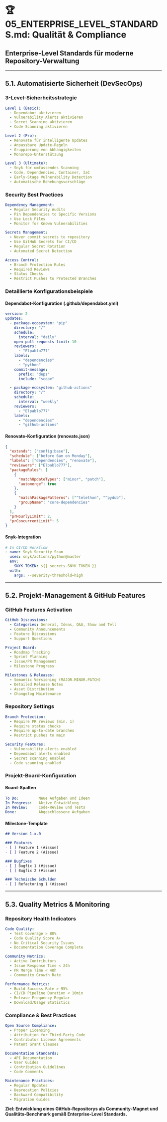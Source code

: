 # 🏆 **05_ENTERPRISE_LEVEL_STANDARDS.md: Qualität & Compliance**
## **Enterprise-Level Standards für moderne Repository-Verwaltung**

---

## **5.1. Automatisierte Sicherheit (DevSecOps)**

### **3-Level-Sicherheitsstrategie**
```yaml
Level 1 (Basic):
  - Dependabot aktivieren
  - Vulnerability Alerts aktivieren
  - Secret Scanning aktivieren
  - Code Scanning aktivieren

Level 2 (Pro):
  - Renovate für intelligente Updates
  - Anpassbare Update-Regeln
  - Gruppierung von Abhängigkeiten
  - Monorepo-Unterstützung

Level 3 (Ultimate):
  - Snyk für umfassendes Scanning
  - Code, Dependencies, Container, IaC
  - Early-Stage Vulnerability Detection
  - Automatische Behebungsvorschläge
```

### **Security Best Practices**
```yaml
Dependency Management:
  - Regular Security Audits
  - Pin Dependencies to Specific Versions
  - Use Lock Files
  - Monitor for Known Vulnerabilities

Secrets Management:
  - Never commit secrets to repository
  - Use GitHub Secrets for CI/CD
  - Regular Secret Rotation
  - Automated Secret Detection

Access Control:
  - Branch Protection Rules
  - Required Reviews
  - Status Checks
  - Restrict Pushes to Protected Branches
```

### **Detaillierte Konfigurationsbeispiele**

#### **Dependabot-Konfiguration (.github/dependabot.yml)**
```yaml
version: 2
updates:
  - package-ecosystem: "pip"
    directory: "/"
    schedule:
      interval: "daily"
    open-pull-requests-limit: 10
    reviewers:
      - "Elpablo777"
    labels:
      - "dependencies"
      - "python"
    commit-message:
      prefix: "deps"
      include: "scope"

  - package-ecosystem: "github-actions"
    directory: "/"
    schedule:
      interval: "weekly"
    reviewers:
      - "Elpablo777"
    labels:
      - "dependencies"
      - "github-actions"
```

#### **Renovate-Konfiguration (renovate.json)**
```json
{
  "extends": ["config:base"],
  "schedule": ["before 6am on Monday"],
  "labels": ["dependencies", "renovate"],
  "reviewers": ["Elpablo777"],
  "packageRules": [
    {
      "matchUpdateTypes": ["minor", "patch"],
      "automerge": true
    },
    {
      "matchPackagePatterns": ["^telethon", "^pydub"],
      "groupName": "core-dependencies"
    }
  ],
  "prHourlyLimit": 2,
  "prConcurrentLimit": 5
}
```

#### **Snyk-Integration**
```yaml
# In CI/CD Workflow
- name: Snyk Security Scan
  uses: snyk/actions/python@master
  env:
    SNYK_TOKEN: ${{ secrets.SNYK_TOKEN }}
  with:
    args: --severity-threshold=high
```

---

## **5.2. Projekt-Management & GitHub Features**

### **GitHub Features Activation**
```yaml
GitHub Discussions:
  - Categories: General, Ideas, Q&A, Show and Tell
  - Community Announcements
  - Feature Discussions
  - Support Questions

Project Board:
  - Roadmap Tracking
  - Sprint Planning
  - Issue/PR Management
  - Milestone Progress

Milestones & Releases:
  - Semantic Versioning (MAJOR.MINOR.PATCH)
  - Detailed Release Notes
  - Asset Distribution
  - Changelog Maintenance
```

### **Repository Settings**
```yaml
Branch Protection:
  - Require PR reviews (min. 1)
  - Require status checks
  - Require up-to-date branches
  - Restrict pushes to main

Security Features:
  - Vulnerability alerts enabled
  - Dependabot alerts enabled
  - Secret scanning enabled
  - Code scanning enabled
```

### **Projekt-Board-Konfiguration**

#### **Board-Spalten**
```yaml
To Do:         Neue Aufgaben und Ideen
In Progress:   Aktive Entwicklung
In Review:     Code-Review und Tests
Done:          Abgeschlossene Aufgaben
```

#### **Milestone-Template**
```markdown
## Version 1.x.0

### Features
- [ ] Feature 1 (#issue)
- [ ] Feature 2 (#issue)

### Bugfixes
- [ ] Bugfix 1 (#issue)
- [ ] Bugfix 2 (#issue)

### Technische Schulden
- [ ] Refactoring 1 (#issue)
```

---

## **5.3. Quality Metrics & Monitoring**

### **Repository Health Indicators**
```yaml
Code Quality:
  - Test Coverage > 80%
  - Code Quality Score A+
  - No Critical Security Issues
  - Documentation Coverage Complete

Community Metrics:
  - Active Contributors
  - Issue Response Time < 24h
  - PR Merge Time < 48h
  - Community Growth Rate

Performance Metrics:
  - Build Success Rate > 95%
  - CI/CD Pipeline Duration < 10min
  - Release Frequency Regular
  - Download/Usage Statistics
```

### **Compliance & Best Practices**
```yaml
Open Source Compliance:
  - Proper Licensing
  - Attribution for Third-Party Code
  - Contributor License Agreements
  - Patent Grant Clauses

Documentation Standards:
  - API Documentation
  - User Guides
  - Contribution Guidelines
  - Code Comments

Maintenance Practices:
  - Regular Updates
  - Deprecation Policies
  - Backward Compatibility
  - Migration Guides
```

**Ziel: Entwicklung eines GitHub-Repositorys als Community-Magnet und Qualitäts-Benchmark gemäß Enterprise-Level Standards.**